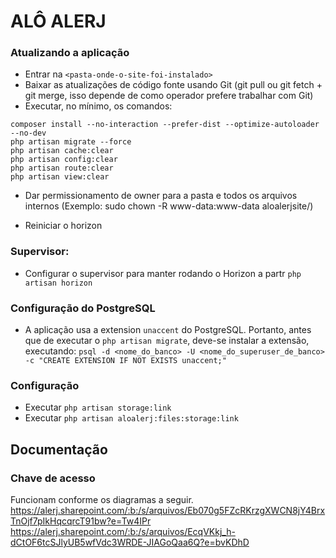 # ALÔ ALERJ

### Atualizando a aplicação

- Entrar na `<pasta-onde-o-site-foi-instalado>`
- Baixar as atualizações de código fonte usando Git (git pull ou git fetch + git merge, isso depende de como operador prefere trabalhar com Git)
- Executar, no mínimo, os comandos:

```
composer install --no-interaction --prefer-dist --optimize-autoloader --no-dev
php artisan migrate --force
php artisan cache:clear
php artisan config:clear
php artisan route:clear
php artisan view:clear
```

- Dar permissionamento de owner para a pasta e todos os arquivos internos (Exemplo: sudo chown -R www-data:www-data aloalerjsite/)

- Reiniciar o horizon

### Supervisor:
- Configurar o supervisor para manter rodando o Horizon a partr `php artisan horizon`

### Configuração do PostgreSQL
- A aplicação usa a extension `unaccent` do PostgreSQL. Portanto, antes que de executar o `php artisan migrate`, deve-se instalar a extensão, executando:
`psql -d <nome_do_banco> -U <nome_do_superuser_de_banco> -c "CREATE EXTENSION IF NOT EXISTS unaccent;"`

### Configuração
- Executar `php artisan storage:link`
- Executar `php artisan aloalerj:files:storage:link`

## Documentação

### Chave de acesso
Funcionam conforme os diagramas a seguir.
https://alerj.sharepoint.com/:b:/s/arquivos/Eb070g5FZcRKrzgXWCN8jY4BrxTnOjf7pIkHqcqrcT91bw?e=Tw4IPr
https://alerj.sharepoint.com/:b:/s/arquivos/EcqVKkj_h-dCtOF6tcSJlyUB5wfVdc3WRDE-JIAGoQaa6Q?e=bvKDhD

